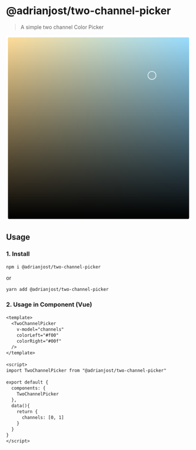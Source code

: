 # @adrianjost/two-channel-picker

> A simple two channel Color Picker

![two channel picker screenshot](docs/img/screenshot.png)

## Usage

### 1. Install

```bash
npm i @adrianjost/two-channel-picker
```

or

```bash
yarn add @adrianjost/two-channel-picker
```

### 2. Usage in Component (Vue)

```vue
<template>
  <TwoChannelPicker
    v-model="channels"
    colorLeft="#f00"
    colorRight="#00f"
  />
</template>

<script>
import TwoChannelPicker from "@adrianjost/two-channel-picker"

export default {
  components: {
    TwoChannelPicker
  },
  data(){
    return {
      channels: [0, 1]
    }
  }
}
</script>
```